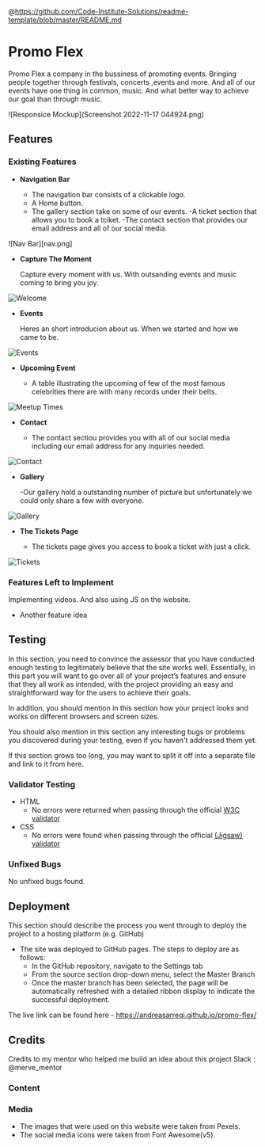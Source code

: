 @https://github.com/Code-Institute-Solutions/readme-template/blob/master/README.md
# Promo Flex

Promo Flex a company in the bussiness of promoting events. Bringing people together through festivals, concerts ,events and more. And all of our events have one thing in common, music.
And what better way to achieve our goal than through music.



![Responsice Mockup](Screenshot 2022-11-17 044924.png)

## Features 



### Existing Features

- __Navigation Bar__

  - The navigation bar consists of a clickable logo.
  - A Home button.
  - The gallery section take on some of our events.
  -A ticket section that allows you to book a tciket. 
  -The contact section that provides our email address and all of our social media.

![Nav Bar][nav.png]

- __Capture The Moment__

  Capture every moment with us. With outsanding events and music coming to bring you joy.

![Welcome](events-photo.png)

- __Events__

  Heres an short introducion about us. When we started and how we came to be.

![Events](events.png)

- __Upcoming Event__

  - A table illustrating the upcoming of few of the most famous celebrities there are with  many records under their belts.
  

![Meetup Times](upcoming.png)

- __Contact__ 

  - The contact sectiou provides you with all of our social media including our email address for any inquiries needed.

![Contact](contact.png)

- __Gallery__

  -Our gallery hold a outstanding number of picture but unfortunately we could only share a few with everyone. 

![Gallery](gallery.png)

- __The Tickets Page__

  - The tickets page gives you access to book a ticket with just a click.

![Tickets](tickets.png)



### Features Left to Implement
Implementing videos.
And also using JS on the website.

- Another feature idea

## Testing 

In this section, you need to convince the assessor that you have conducted enough testing to legitimately believe that the site works well. Essentially, in this part you will want to go over all of your project’s features and ensure that they all work as intended, with the project providing an easy and straightforward way for the users to achieve their goals.

In addition, you should mention in this section how your project looks and works on different browsers and screen sizes.

You should also mention in this section any interesting bugs or problems you discovered during your testing, even if you haven't addressed them yet.

If this section grows too long, you may want to split it off into a separate file and link to it from here.


### Validator Testing 

- HTML
  - No errors were returned when passing through the official [W3C validator](https://validator.w3.org/nu/?doc=https%3A%2F%2Fandreasarreqi.github.io%2Fpromo-flex%2F)
- CSS
  - No errors were found when passing through the official [(Jigsaw) validator](https://jigsaw.w3.org/css-validator/validator)

### Unfixed Bugs

No unfixed bugs found.

## Deployment

This section should describe the process you went through to deploy the project to a hosting platform (e.g. GitHub) 

- The site was deployed to GitHub pages. The steps to deploy are as follows: 
  - In the GitHub repository, navigate to the Settings tab 
  - From the source section drop-down menu, select the Master Branch
  - Once the master branch has been selected, the page will be automatically refreshed with a detailed ribbon display to indicate the successful deployment. 

The live link can be found here - https://andreasarreqi.github.io/promo-flex/


## Credits 

Credits to my mentor who helped me build an idea about this project
Slack : @merve_mentor
 



### Content 


### Media

-  The images that were used on this website were taken from Pexels.
- The social media icons were taken from Font Awesome(v5).





[def]: nav.png
